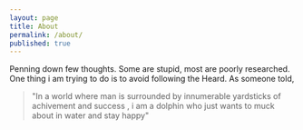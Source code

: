 ```yaml
---
layout: page
title: About
permalink: /about/
published: true
---
```


Penning down few thoughts. Some are stupid, most are poorly researched. One thing i am trying to do is to avoid following the Heard. As someone told,

>"In a world where man is surrounded by innumerable yardsticks of achivement and success , i am a dolphin who just wants to muck about in water and stay happy"
